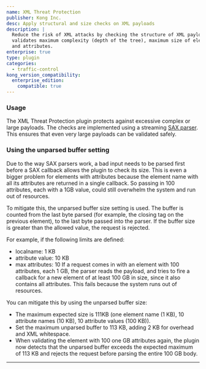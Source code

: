 ```yaml
---
name: XML Threat Protection
publisher: Kong Inc.
desc: Apply structural and size checks on XML payloads
description: |
  Reduce the risk of XML attacks by checking the structure of XML payloads. This
  validates maximum complexity (depth of the tree), maximum size of elements
  and attributes.
enterprise: true
type: plugin
categories:
  - traffic-control
kong_version_compatibility:
  enterprise_edition:
    compatible: true
---
```


### Usage

The XML Threat Protection plugin protects against excessive complex or large payloads.
The checks are implemented using a streaming [SAX parser](http://www.saxproject.org/). This ensures that even very large
payloads can be validated safely.

### Using the unparsed buffer setting

Due to the way SAX parsers work, a bad input needs to be parsed first before a SAX callback
allows the plugin to check its size. This is even
a bigger problem for elements with attributes because the element name with all its attributes are returned in a single
callback. So passing in 100 attributes, each with a 1GB value, could still overwhelm the
system and run out of resources.

To mitigate this, the unparsed buffer size setting is used. The buffer is counted from the
last byte parsed (for example, the closing tag on the previous element), to the last byte passed
into the parser. If the buffer size is greater than the allowed value, the request is rejected.

For example, if the following limits are defined:
- localname: 1 KB
- attribute value: 10 KB
- max attributes: 10
If a request comes in with an element with 100 attributes, each 1 GB, the parser reads the payload, and tries to fire a callback for a new element of at least 100 GB in size, since it also contains all attributes. This fails because the system runs out of resources.

You can mitigate this by using the unparsed buffer size:
- The maximum expected size is 111KB (one element name (1 KB), 10 attribute names (10 KB), 10 attribute values (100 KB)).
- Set the maximum unparsed buffer to 113 KB, adding 2 KB for overhead and XML whitespace.
- When validating the element with 100 one GB attributes again, the plugin now detects that the unparsed buffer exceeds the expected maximum of 113 KB and rejects the request before parsing the entire 100 GB body.

---

